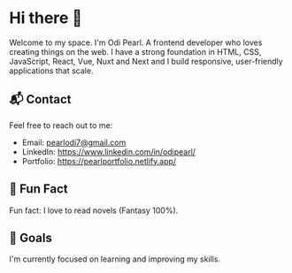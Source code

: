 # Hi there 👋

   Welcome to my space. I'm Odi Pearl. A frontend developer who loves creating things on the web.
   I have a strong foundation in HTML, CSS, JavaScript, React, Vue, Nuxt and Next and I build responsive, user-friendly applications that scale.

## 📬 Contact
Feel free to reach out to me:
- Email: pearlodi7@gmail.com
- LinkedIn: https://www.linkedin.com/in/odipearl/
- Portfolio: https://pearlportfolio.netlify.app/

##  📓 Fun Fact
Fun fact: I love to read novels (Fantasy 100%).

## 🎯 Goals
I'm currently focused on learning and improving my skills.


